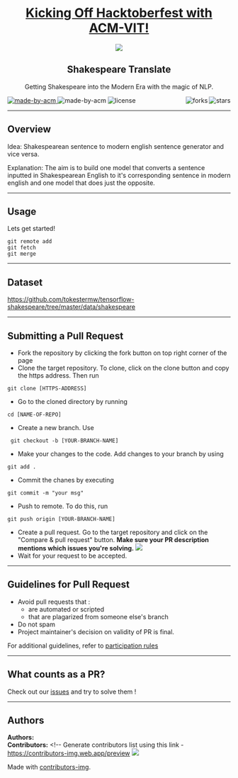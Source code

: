 <h1 align="center"><a href="https://organize.mlh.io/participants/events/4390-kickstarting-hacktoberfest-with-acm-vit">Kicking Off Hacktoberfest with ACM-VIT!</a></h1>
<p align="center">
<img src="https://raw.githubusercontent.com/Malika01/hacktoberfest-readme/master/Final.png">
</p>

<h2 align="center"> Shakespeare Translate </h2>

<p align="center"> 
Getting Shakespeare into the Modern Era with the magic of NLP.
</p>

<p>
  <a href="https://acmvit.in/" target="_blank">
    <img alt="made-by-acm" src="https://img.shields.io/badge/MADE%20BY-ACM%20VIT-blue?style=for-the-badge" />
  </a>
    <!-- Uncomment the below line to add the license badge. Make sure the right license badge is reflected. -->
    <img alt="made-by-acm" src="https://img.shields.io/badge/MADE%20BY-ACM%20VIT-blue?style=for-the-badge%22/%3E"/>
    <img alt="license" src="https://img.shields.io/badge/License-MIT-green.svg?style=for-the-badge"  />
    <img alt="stars" src="https://img.shields.io/github/stars/ACM-VIT/Good-Client-Bad-Client?style=social" align="right"/> 
    <img alt="forks" src="https://img.shields.io/github/forks/ACM-VIT/Good-Client-Bad-Client?style=social" align="right"/>
</p>

---
## Overview

Idea:
Shakespearean sentence to modern english sentence generator and vice versa.

Explanation:
The aim is to build one model that converts a sentence inputted in Shakespearean English to it's corresponding sentence in modern english and one model that does just the opposite. 


---
## Usage
<!-- How To, Features, Installation etc. as subheadings in this section. example-->



Lets get started!
```console
git remote add
git fetch
git merge
```

---
## Dataset

https://github.com/tokestermw/tensorflow-shakespeare/tree/master/data/shakespeare


---
## Submitting a Pull Request

 * Fork the repository by clicking the fork button on top right corner of the page
 * Clone the target repository. To clone, click on the clone button and copy the https address. Then run 
 <pre><code>git clone [HTTPS-ADDRESS]</code></pre>
* Go to the cloned directory by running 
<pre><code>cd [NAME-OF-REPO]</code></pre>
* Create a new branch. Use 
<pre><code> git checkout -b [YOUR-BRANCH-NAME]</code></pre>
* Make your changes to the code. Add changes to your branch by using 
<pre><code>git add .</code></pre>
* Commit the chanes by executing
<pre><code>git commit -m "your msg"</code></pre>
* Push to remote. To do this, run 
<pre><code>git push origin [YOUR-BRANCH-NAME]</code></pre>
* Create a pull request. Go to the target repository and click on the "Compare & pull request" button. **Make sure your PR description mentions which issues you're solving.**
<img src="https://drive.google.com/u/1/uc?id=1f9JKAR-kRvCRGxIs_SAvegaYDPx53T9G&export=download"></img>
* Wait for your request to be accepted. 

---
## Guidelines for Pull Request

<!-- general guidelines here -->
  * Avoid pull requests that :
      * are automated or scripted
      * that are plagarized from someone else's branch
  * Do not spam
  * Project maintainer's decision on validity of PR is final.

  For additional guidelines, refer to [participation rules](https://hacktoberfest.digitalocean.com/details#rules)

---

## What counts as a PR?
Check out our [issues](https://github.com/ACM-VIT/Shakespeare-Translate/issues) and try to solve them !
  

---

## Authors

**Authors:** <!-- [Vinamra Khoria](https://github.com/vinamrak), [Vivek Gereesan](https://github.com/vivek032001),[Aayushi Varma](https://github.com/aayuv17) .. -->  
**Contributors:** <!-- Generate contributors list using this link - https://contributors-img.web.app/preview 
<a href="https://github.com/ACM-VIT/Shakespeare-Translate/graphs/contributors">
  <img src="https://contributors-img.web.app/image?repo=ACM-VIT/Shakespeare-Translate" />
</a>

Made with [contributors-img](https://contributors-img.web.app).
